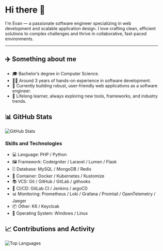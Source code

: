 # Hi there 👋

I'm Evan — a passionate software engineer specializing in web development and scalable application design. I love crafting clean, efficient solutions to complex challenges and thrive in collaborative, fast-paced environments.

<hr>

## ✈️ Something about me

- 🎓 Bachelor’s degree in Computer Science.
- 👨‍💻 Around 3 years of hands-on experience in software development.
- 💼 Currently building robust, user-friendly web applications as a software engineer.
- 🌱 Lifelong learner, always exploring new tools, frameworks, and industry trends.

## 📊 GitHub Stats

![GitHub Stats](https://github-readme-stats.vercel.app/api?username=ycchuang99&show_icons=true&theme=radical)

### Skills and Technologies

- 💻 Language: PHP / Python
- 🖼️ Framework: Codeigniter / Laravel / Lumen / Flask
- 🗄️ Database: MySQL / MongoDB / Redis
- 🐳 Container: Docker / Kubernetes / Kustomize
- 📚 VCS: Git / GitHub / GitLab / githooks
- 🔄 CI/CD: GitLab CI / Jenkins / argoCD
- 📊 Monitoring: Prometheus / Loki / Grafana / Promtail / OpenTelemetry / Jaeger
- 📦 Other: K6 / Keycloak
- 🐧 Operating System: Windows / Linux

## 📈 Contributions and Activity

![Top Languages](https://github-readme-stats.vercel.app/api/top-langs/?username=ycchuang99&layout=compact&theme=radical)
